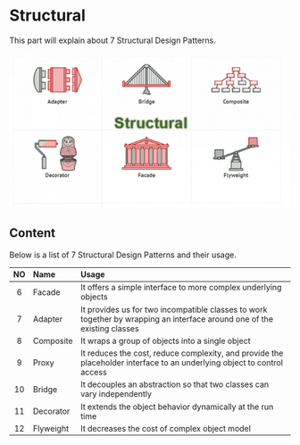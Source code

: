 # Structural
This part will explain about 7 Structural Design Patterns.

![alt text](./structural.png?raw=true)

## Content
Below is a list of 7 Structural Design Patterns and their usage.

|   NO      |   Name                        |   Usage       |
|   :---:   |   :---                        |   :---        |
|   6       |   Facade                      |   It offers a simple interface to more complex underlying objects                                  |
|   7       |   Adapter                     |   It provides us for two incompatible classes to work together by wrapping an interface around one of the existing classes                                                     |
|   8       |   Composite                   |   It wraps a group of objects into a single object                                               |
|   9       |   Proxy                       |   It reduces the cost, reduce complexity, and provide the placeholder interface to an underlying object to control access                                                      |
|   10      |   Bridge                      |   It decouples an abstraction so that two classes can vary independently                          |
|   11      |   Decorator                   |   It extends the object behavior dynamically at the run time                                 |
|   12      |   Flyweight                   |   It decreases the cost of complex object model                                                |